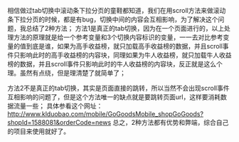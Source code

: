 相信做过tab切换中滚动条下拉分页的童鞋都知道，我们在用scroll方法来做滚动条下拉分页的时候，都是有bug，切换中间的内容会互相影响，为了解决这个问题，我总结了2种方法；
方法1是真正的tab切换，因为在一个页面进行的，以上处理方法的原理就是给一个参考变量和3个切换内容标识的变量，一一去对比参考变量的值到底是谁，如果为高手收益榜，就只加载高手收益榜的数据，并且scroll事件只影响此时的高手收益榜的内容块，同理如果为牛人收益榜，就只加载牛人收益榜的数据，并且scroll事件只影响此时的牛人收益榜的内容块，反正就是这么个理。虽然有点绕，但是理清楚了就简单了；

方法2不是真正的tab切换，其实是页面直接的跳转，所以当然不会出现scroll事件互相影响的问题了，但是这个方法唯一的缺点就是要跳转页面url，这样要消耗数据流量一些；
具体参看这个网址：http://www.klduobao.com/mobile/GoGoodsMobile_shopGoGoods?shopId=1588081&orderCode=news
总之，2种方法都有优势和弊端，综合自己的项目来使用就好了。
